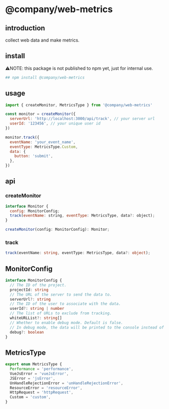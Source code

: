 # @company/web-metrics

## introduction

collect web data and make metrics.

## install

⚠️NOTE: this package is not published to npm yet, just for internal use.

```bash
## npm install @company/web-metrics
```

## usage

```js
import { createMonitor, MetricsType } from '@company/web-metrics'

const monitor = createMonitor({
  serverUrl: 'http://localhost:3000/api/track', // your server url
  userId: '123456', // your unique user id
})

monitor.track({
  eventName: 'your_event_name',
  eventType: MetricsType.Custom,
  data: {
    button: 'submit',
  },
})
```

## api

### createMonitor

```js
interface Monitor {
  config: MonitorConfig;
  track(eventName: string, eventType: MetricsType, data?: object);
}

createMonitor(config: MonitorConfig): Monitor;
```

### track

```typescript
track(eventName: string, eventType: MetricsType, data?: object);
```

## MonitorConfig

```ts
interface MonitorConfig {
  // The ID of the project.
  projectId: string
  // The URL of the server to send the data to.
  serverUrl?: string
  // The ID of the user to associate with the data.
  userId?: string | number
  // The list of URLs to exclude from tracking.
  whiteURLList?: string[]
  // Whether to enable debug mode. Default is false.
  // In debug mode, the data will be printed to the console instead of being sent to the server.
  debug?: boolean
}
```

## MetricsType

```ts
export enum MetricsType {
  Performance = 'performance',
  VueJsError = 'vueJsError',
  JSError = 'jsError',
  UnHandleRejectionError = 'unHandleRejectionError',
  ResourceError = 'resourceError',
  HttpRequest = 'httpRequest',
  Custom = 'custom',
}
```
